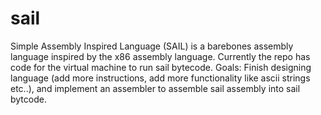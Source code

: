# sail
Simple Assembly Inspired Language (SAIL) is a barebones assembly language inspired by the x86 assembly language.
Currently the repo has code for the virtual machine to run sail bytecode. Goals: Finish designing language (add more instructions, add more functionality like ascii strings etc..), and implement an assembler to assemble sail assembly into sail bytcode.

